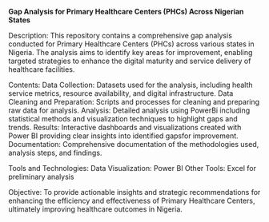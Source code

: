 **Gap Analysis for Primary Healthcare Centers (PHCs) Across Nigerian States**

Description:
This repository contains a comprehensive gap analysis conducted for Primary Healthcare Centers (PHCs) across various states in Nigeria. The analysis aims to identify key areas for improvement, enabling targeted strategies to enhance the digital maturity and service delivery of healthcare facilities.

Contents:
Data Collection: Datasets used for the analysis, including health service metrics, resource availability, and digital infrastructure.
Data Cleaning and Preparation: Scripts and processes for cleaning and preparing raw data for analysis.
Analysis: Detailed analysis using PowerBi including statistical methods and visualization techniques to highlight gaps and trends.
Results: Interactive dashboards and visualizations created with Power BI providing clear insights into identified gapsfor improvement.
Documentation: Comprehensive documentation of the methodologies used, analysis steps, and findings.

Tools and Technologies:
Data Visualization: Power BI
Other Tools: Excel for preliminary analysis

Objective:
To provide actionable insights and strategic recommendations for enhancing the efficiency and effectiveness of Primary Healthcare Centers, ultimately improving healthcare outcomes in Nigeria.


